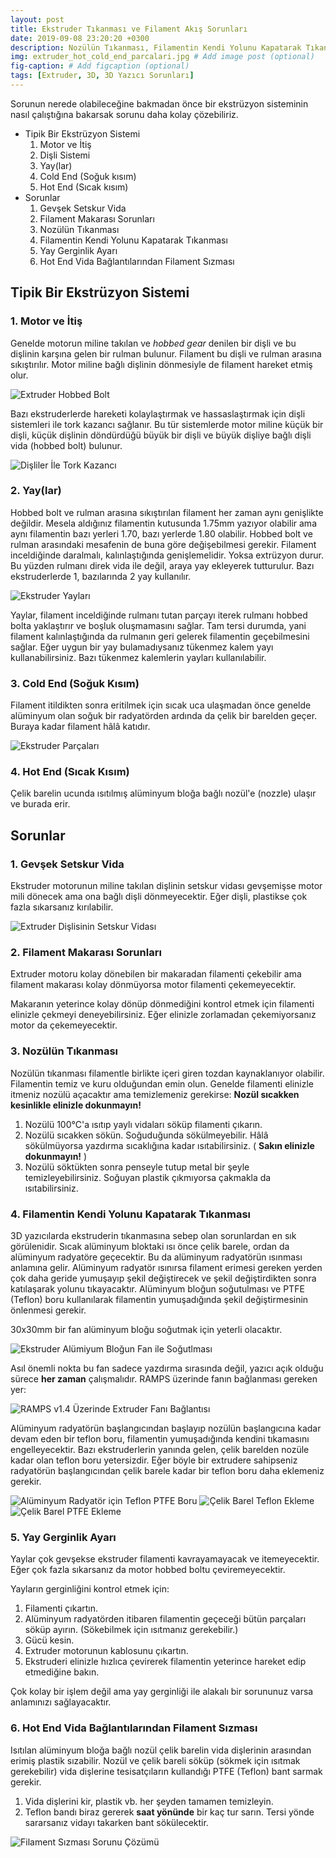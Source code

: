 ```yaml
---
layout: post
title: Ekstruder Tıkanması ve Filament Akış Sorunları
date: 2019-09-08 23:20:20 +0300
description: Nozülün Tıkanması, Filamentin Kendi Yolunu Kapatarak Tıkanması, Yay Gerginlik Ayarı, Hot End Vida Bağlantılarından Filament Sızması
img: extruder_hot_cold_end_parcalari.jpg # Add image post (optional)
fig-caption: # Add figcaption (optional)
tags: [Extruder, 3D, 3D Yazıcı Sorunları]
---
```


 Sorunun nerede olabileceğine bakmadan önce bir ekstrüzyon sisteminin nasıl çalıştığına bakarsak sorunu daha kolay çözebiliriz.

* Tipik Bir Ekstrüzyon Sistemi
	1. Motor ve İtiş
	2. Dişli Sistemi
	3. Yay(lar)
	4. Cold End (Soğuk kısım)
	5. Hot End (Sıcak kısım)
* Sorunlar
	1. Gevşek Setskur Vida
	2. Filament Makarası Sorunları
	3. Nozülün Tıkanması
	4. Filamentin Kendi Yolunu Kapatarak Tıkanması
	5. Yay Gerginlik Ayarı
	6. Hot End Vida Bağlantılarından Filament Sızması

## Tipik Bir Ekstrüzyon Sistemi

### 1. Motor ve İtiş
 Genelde motorun miline takılan ve *hobbed gear* denilen bir dişli ve bu dişlinin karşına gelen bir rulman bulunur. Filament bu dişli ve rulman arasına sıkıştırılır. Motor miline bağlı dişlinin dönmesiyle de filament hareket etmiş olur.

![Extruder Hobbed Bolt]({{site.baseurl}}/assets/img/hobbed_bolt_filament.jpg)

 Bazı ekstruderlerde hareketi kolaylaştırmak ve hassaslaştırmak için dişli sistemleri ile tork kazancı sağlanır. Bu tür sistemlerde motor miline küçük bir dişli, küçük dişlinin döndürdüğü büyük bir dişli ve büyük dişliye bağlı dişli vida (hobbed bolt) bulunur.

![Dişliler İle Tork Kazancı]({{site.baseurl}}/assets/img/disliler_ile_tork_kazanci.jpg)

### 2. Yay(lar)
 Hobbed bolt ve rulman arasına sıkıştırılan filament her zaman aynı genişlikte değildir. Mesela aldığınız filamentin kutusunda 1.75mm yazıyor olabilir ama aynı filamentin bazı yerleri 1.70, bazı yerlerde 1.80 olabilir. Hobbed bolt ve rulman arasındaki mesafenin de buna göre değişebilmesi gerekir. Filament inceldiğinde daralmalı, kalınlaştığında genişlemelidir. Yoksa extrüzyon durur. Bu yüzden rulmanı direk vida ile değil, araya yay ekleyerek tutturulur. Bazı ekstruderlerde 1, bazılarında 2 yay kullanılır.

![Ekstruder Yayları]({{site.baseurl}}/assets/img/ekstruder_yaylari.jpg)

 Yaylar, filament inceldiğinde rulmanı tutan parçayı iterek rulmanı hobbed bolta yaklaştırır ve boşluk oluşmamasını sağlar.
 Tam tersi durumda, yani filament kalınlaştığında da rulmanın geri gelerek filamentin geçebilmesini sağlar.
 Eğer uygun bir yay bulamadıysanız tükenmez kalem yayı kullanabilirsiniz. Bazı tükenmez kalemlerin yayları kullanılabilir.


### 3. Cold End (Soğuk Kısım)
 Filament itildikten sonra eritilmek için sıcak uca ulaşmadan önce genelde alüminyum olan soğuk bir radyatörden ardında da çelik bir barelden geçer. Buraya kadar filament hâlâ katıdır.

![Ekstruder Parçaları]({{site.baseurl}}/assets/img/ekstruder_parcalari.jpg)

### 4. Hot End (Sıcak Kısım)
 Çelik barelin ucunda ısıtılmış alüminyum bloğa bağlı nozül'e (nozzle) ulaşır ve burada erir. 

## Sorunlar

### 1. Gevşek Setskur Vida
 Ekstruder motorunun miline takılan dişlinin setskur vidası gevşemişse motor mili dönecek ama ona bağlı dişli dönmeyecektir. Eğer dişli, plastikse çok fazla sıkarsanız kırılabilir.

![Extruder Dişlisinin Setskur Vidası]({{site.baseurl}}/assets/img/extruder_setskur.jpg)

### 2. Filament Makarası Sorunları
 Extruder motoru kolay dönebilen bir makaradan filamenti çekebilir ama filament makarası kolay dönmüyorsa motor filamenti çekemeyecektir.

 Makaranın yeterince kolay dönüp dönmediğini kontrol etmek için filamenti elinizle çekmeyi deneyebilirsiniz. Eğer elinizle zorlamadan çekemiyorsanız motor da çekemeyecektir.

### 3. Nozülün Tıkanması
Nozülün tıkanması filamentle birlikte içeri giren tozdan kaynaklanıyor olabilir. Filamentin temiz ve kuru olduğundan emin olun. Genelde filamenti elinizle itmeniz nozülü açacaktır ama temizlemeniz gerekirse:
**Nozül sıcakken kesinlikle elinizle dokunmayın!**
1. Nozülü 100°C'a ısıtıp yaylı vidaları söküp filamenti çıkarın.
2. Nozülü sıcakken sökün. Soğuduğunda sökülmeyebilir. Hâlâ sökülmüyorsa yazdırma sıcaklığına kadar ısıtabilirsiniz. ( **Sakın elinizle dokunmayın!** )
3. Nozülü söktükten sonra penseyle tutup metal bir şeyle temizleyebilirsiniz. Soğuyan plastik çıkmıyorsa çakmakla da ısıtabilirsiniz.

### 4. Filamentin Kendi Yolunu Kapatarak Tıkanması
 3D yazıcılarda ekstruderin tıkanmasına sebep olan sorunlardan en sık görülenidir. Sıcak alüminyum bloktaki ısı önce çelik barele, ordan da alüminyum radyatöre geçecektir. Bu da alüminyum radyatörün ısınması anlamına gelir. Alüminyum radyatör ısınırsa filament erimesi gereken yerden çok daha geride yumuşayıp şekil değiştirecek ve şekil değiştirdikten sonra katılaşarak yolunu tıkayacaktır. Alüminyum bloğun soğutulması ve PTFE (Teflon) boru kullanılarak filamentin yumuşadığında şekil değiştirmesinin önlenmesi gerekir.

 30x30mm bir fan alüminyum bloğu soğutmak için yeterli olacaktır.

![Ekstruder Alümiyum Bloğun Fan ile Soğutlması]({{site.baseurl}}/assets/img/aluminyum_blok_sogutma_fan.jpg)

 Asıl önemli nokta bu fan sadece yazdırma sırasında değil, yazıcı açık olduğu sürece **her zaman** çalışmalıdır. RAMPS üzerinde fanın bağlanması gereken yer:

![RAMPS v1.4 Üzerinde Extruder Fanı Bağlantısı]({{site.baseurl}}/assets/img/RAMPS_extruder_fan_pin.jpg)

Alüminyum radyatörün başlangıcından başlayıp nozülün başlangıcına kadar devam eden bir teflon boru, filamentin yumuşadığında kendini tıkamasını engelleyecektir. Bazı ekstruderlerin yanında gelen, çelik barelden nozüle kadar olan teflon boru yetersizdir. Eğer böyle bir extrudere sahipseniz radyatörün başlangıcından çelik barele kadar bir teflon boru daha eklemeniz gerekir. 

![Alüminyum Radyatör için Teflon PTFE Boru]({{site.baseurl}}/assets/img/aluminyum_radyator_teflon.jpg)
![Çelik Barel Teflon Ekleme]({{site.baseurl}}/assets/img/barel_teflon_ekleme.jpg)
![Çelik Barel PTFE Ekleme]({{site.baseurl}}/assets/img/barel_PTFE_ekleme.jpg)

### 5. Yay Gerginlik Ayarı
 Yaylar çok gevşekse ekstruder filamenti kavrayamayacak ve itemeyecektir. Eğer çok fazla sıkarsanız da motor hobbed boltu çeviremeyecektir.

Yayların gerginliğini kontrol etmek için:
1. Filamenti çıkartın.
2. Alüminyum radyatörden itibaren filamentin geçeceği bütün parçaları söküp ayırın. (Sökebilmek için ısıtmanız gerekebilir.)
3. Gücü kesin.
4. Extruder motorunun kablosunu çıkartın.
5. Ekstruderi elinizle hızlıca çevirerek filamentin yeterince hareket edip etmediğine bakın.

Çok kolay bir işlem değil ama yay gerginliği ile alakalı bir sorununuz varsa anlamınızı sağlayacaktır.

### 6. Hot End Vida Bağlantılarından Filament Sızması
 Isıtılan alüminyum bloğa bağlı nozül çelik barelin vida dişlerinin arasından erimiş plastik sızabilir. Nozül ve çelik bareli söküp (sökmek için ısıtmak gerekebilir) vida dişlerine tesisatçıların kullandığı PTFE (Teflon) bant sarmak gerekir.
1. Vida dişlerini kir, plastik vb. her şeyden tamamen temizleyin.
2. Teflon bandı biraz gererek **saat yönünde** bir kaç tur sarın. Tersi yönde sararsanız vidayı takarken bant sökülecektir.

![Filament Sızması Sorunu Çözümü]({{site.baseurl}}/assets/img/filament_sizdirma.jpg)

